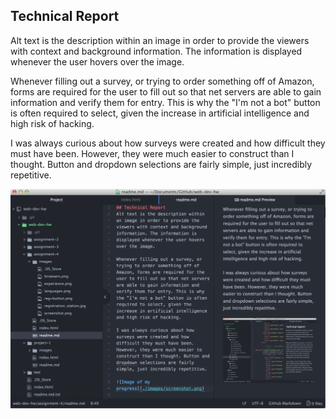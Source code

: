 ## Technical Report
Alt text is the description within an image in order to provide the viewers with context and background information. The information is displayed whenever the user hovers over the image.

Whenever filling out a survey, or trying to order something off of Amazon, forms are required for the user to fill out so that net servers are able to gain information and verify them for entry. This is why the "I'm not a bot" button is often required to select, given the increase in artificial intelligence and high risk of hacking.

I was always curious about how surveys were created and how difficult they must have been. However, they were much easier to construct than I thought. Button and dropdown selections are fairly simple, just incredibly repetitive.

![Image of my progress](./images/screenshot.png)
